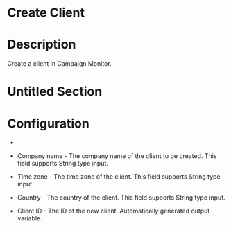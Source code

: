 ﻿# Create Client

# Description

Create a client in Campaign Monitor.

# Untitled Section

# Configuration

* 
* Company name - The company name of the client to be created. This field supports String type input.
* Time zone - The time zone of the client. This field supports String type input.
* Country - The country of the client. This field supports String type input.





* Client ID - The ID of the new client. Automatically generated output variable.

